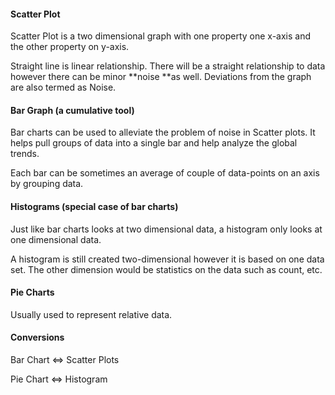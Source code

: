 #### Scatter Plot

Scatter Plot is a two dimensional graph with one property one x-axis and the other property on y-axis.

Straight line is linear relationship. There will be a straight relationship to data however there can be minor **noise **as well. Deviations from the graph are also termed as Noise.

#### Bar Graph \(a cumulative tool\)

Bar charts can be used to alleviate the problem of noise in Scatter plots. It helps pull groups of data into a single bar and help analyze the global trends.

Each bar can be sometimes an average of couple of data-points on an axis by grouping data.

#### Histograms \(special case of bar charts\)

Just like bar charts looks at two dimensional data, a histogram only looks at one dimensional data.

A histogram is still created two-dimensional however it is based on one data set. The other dimension would be statistics on the data such as count, etc.

#### Pie Charts

Usually used to represent relative data.

#### Conversions

Bar Chart &lt;=&gt; Scatter Plots

Pie Chart &lt;=&gt; Histogram


